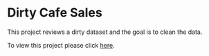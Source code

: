 # Dirty Cafe Sales

This project reviews a dirty dataset and the goal is to clean the data.

To view this project please click [here](https://macaela33.github.io/Mini_project_1/dirty_cafe.html).
